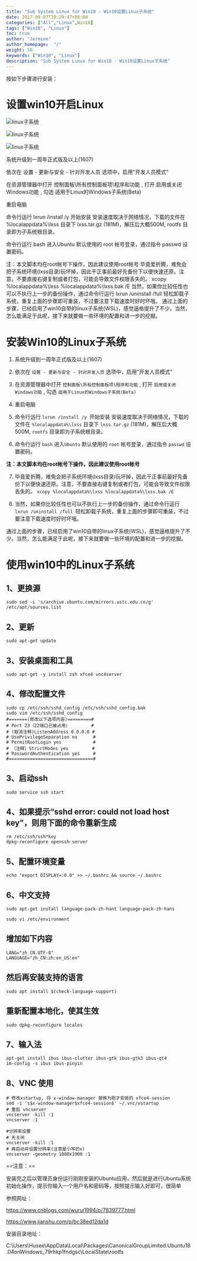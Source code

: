 ```yaml
---
title: "Sub System Linux for Win10 - Win10设置Linux子系统"
date: 2017-09-07T10:29:47+08:00
categories: ["All","Linux",Win10]
tags: ["Win10", "Linux"]
toc: true
author: "Jermine"
author_homepage:  "/"
weight: 50
keywords: ["Win10", "Linux"]
description: "Sub System Linux for Win10 - Win10设置Linux子系统"
---
```


按如下步骤进行安装：

# 设置win10开启Linux

![linux子系统](/img/1836534-05d8e85c3ba54a60.png)

![linux子系统](/img/1836534-780f6423bd5160f2.png)

![linux子系统](/img/1836534-05bbfeca9c2f7aae.png)


系统升级到一周年正式版及以上(1607)

依次在 设置 - 更新与安全 - 针对开发人员 选项中，启用"开发人员模式"

在资源管理器中打开 控制面板\所有控制面板项\程序和功能 , 打开 启用或关闭 Windows功能 , 勾选 适用于Linux的Windows子系统(Beta)

重启电脑

命令行运行 lxrun /install /y 开始安装
安装速度取决于网络情况，下载的文件在 %localappdata%\lxss 目录下 lxss.tar.gz (181M)，解压后大概500M, rootfs 目录即为子系统根目录。

命令行运行 bash 进入Ubuntu
默认使用的 root 帐号登录，通过指令 passwd 设置密码。

注：本文脚本均在root帐号下操作，因此建议使用root帐号
毕竟爱折腾，难免会把子系统环境(lxss目录)玩坏掉，因此干正事前最好先备份下以便快速还原。注意，不要直接右键复制或者打包，可能会导致文件权限丢失的。
xcopy %localappdata%\lxss %localappdata%\lxss.bak /E
当然，如果你比较任性也可以不执行上一步的备份操作，通过命令行运行 lxrun /uninstall /full 轻松卸载子系统，重复上面的步骤即可重装，不过要注意下载速度时好时坏哦。
通过上面的步骤，已经启用了win10自带的linux子系统(WSL)，感觉逼格提升了不少。当然，怎么能满足于此呢，接下来就要做一些环境的配置和进一步的挖掘。


# 安装Win10的Linux子系统

1. 系统升级到一周年正式版及以上(1607)

1. 依次在 `设置 - 更新与安全 - 针对开发人员` 选项中，启用"开发人员模式"

1. 在资源管理器中打开 `控制面板\所有控制面板项\程序和功能` , 打开 `启用或关闭 Windows功能` , 勾选 `适用于Linux的Windows子系统(Beta)`

1. 重启电脑

1. 命令行运行 `lxrun /install /y `开始安装
 安装速度取决于网络情况，下载的文件在 `%localappdata%\lxss` 目录下 `lxss.tar.gz` (181M)，解压后大概500M, `rootfs` 目录即为子系统根目录。

1. 命令行运行 `bash` 进入`Ubuntu`
 默认使用的 `root` 帐号登录，通过指令 `passwd` 设置密码。

  **注：本文脚本均在root帐号下操作，因此建议使用root帐号**

7. 毕竟爱折腾，难免会把子系统环境(lxss目录)玩坏掉，因此干正事前最好先备份下以便快速还原。注意，不要直接右键复制或者打包，可能会导致文件权限丢失的。
`xcopy %localappdata%\lxss %localappdata%\lxss.bak /E`

8. 当然，如果你比较任性也可以不执行上一步的备份操作，通过命令行运行 `lxrun /uninstall /full `轻松卸载子系统，重复上面的步骤即可重装，不过要注意下载速度时好时坏哦。


通过上面的步骤，已经启用了win10自带的linux子系统(WSL)，感觉逼格提升了不少。当然，怎么能满足于此呢，接下来就要做一些环境的配置和进一步的挖掘。


# 使用win10中的Linux子系统

## 1、更换源

```
sudo sed -i 's/archive.ubuntu.com/mirrors.ustc.edu.cn/g' /etc/apt/sources.list
```


## 2、更新

```
sudo apt-get update
```


## 3、安装桌面和工具


```
sudo apt-get -y install zsh xfce4 vnc4server
```


## 4、修改配置文件

```
sudo cp /etc/ssh/sshd_config /etc/ssh/sshd_config.bak
sudo vim /etc/ssh/sshd_config
#=======(修改以下选项内容)=========#
# Port 23（22端口已被占用）        #
# (取消注释)ListenAddress 0.0.0.0 #
# UsePrivilegeSeparation no      #
# PermitRootLogin yes            #
# （注释）StrictModes yes         #
# PasswordAuthentication yes     #
#================================#
```

## 3、启动ssh

```
sudo service ssh start
```

## 4、如果提示“sshd error: could not load host key”，则用下面的命令重新生成

```
rm /etc/ssh/ssh*key
dpkg-reconfigure openssh-server
```


## 5、配置环境变量

```
echo "export DISPLAY=:0.0" >> ~/.bashrc && source ~/.bashrc
```


## 6、中文支持


```
sudo apt-get install language-pack-zh-hant language-pack-zh-hans

sudo vi /etc/environment
```


## 增加如下内容

```
LANG="zh_CN.UTF-8"
LANGUAGE="zh_CN:zh:en_US:en"
```


## 然后再安装支持的语言

```
sudo apt install $(check-language-support)
```


## 重新配置本地化，使其生效

```
sudo dpkg-reconfigure locales
```


## 7、输入法

```
apt-get install ibus ibus-clutter ibus-gtk ibus-gtk3 ibus-qt4
im-config -s ibus ibus-pinyin
```


## 8、VNC 使用

```
# 修改xstartup, 将 x-window-manager 替换为刚才安装的 xfce4-session
sed -i 's$x-window-manager$xfce4-session$' ~/.vnc/xstartup
# 重启 vncserver
vncserver -kill :1
vncserver :1

#分辨率设置
# 先关闭
vncserver -kill :1
# 再启动并设置分辨率(注意是小写的x)
vncserver -geometry 1080x1900 :1
```


 ==注意：==

安装完之后以管理员身份运行刚刚安装的Ubuntu应用，然后就是进行Ubuntu系统初始化操作，提示你输入一个用户名和密码等，按照提示输入好即可，很简单

参照网址：

https://www.cnblogs.com/wurui1994/p/7839777.html

https://www.jianshu.com/p/bc38ed12da1d

安装目录地址：

C:\Users\Husee\AppData\Local\Packages\CanonicalGroupLimited.Ubuntu18.04onWindows_79rhkp1fndgsc\LocalState\rootfs

